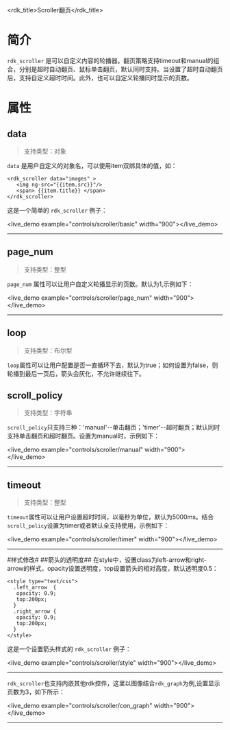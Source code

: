 <rdk_title>Scroller翻页</rdk_title>

# 简介 #
`rdk_scroller` 是可以自定义内容的轮播器。翻页策略支持timeout和manual的组合，分别是超时自动翻页、鼠标单击翻页，默认同时支持。当设置了超时自动翻页后，支持自定义超时时间。此外，也可以自定义轮播同时显示的页数。


# 属性 #

## data ##
> 支持类型：对象

`data` 是用户自定义的对象名，可以使用item双绑具体的值，如：

	<rdk_scroller data="images" >
	   <img ng-src="{{item.src}}"/>
	   <span> {{item.title}} </span>
	</rdk_scroller>

这是一个简单的 `rdk_scroller` 例子：

<live_demo example="controls/scroller/basic" width="900"></live_demo>

---

## page_num ##
> 支持类型：整型

`page_num` 属性可以让用户自定义轮播显示的页数。默认为1,示例如下：

<live_demo example="controls/scroller/page_num" width="900"></live_demo>

---

## loop ##
>支持类型：布尔型

`loop`属性可以让用户配置是否一直循环下去，默认为true；如何设置为false，则轮播到最后一页后，箭头会灰化，不允许继续往下。

## scroll_policy ##
> 支持类型：字符串

`scroll_policy`只支持三种：'manual'--单击翻页；'timer'--超时翻页；默认同时支持单击翻页和超时翻页。设置为manual时，示例如下：

<live_demo example="controls/scroller/manual" width="900"></live_demo>

---
## timeout ##
> 支持类型：整型

`timeout`属性可以让用户设置超时时间，以毫秒为单位，默认为5000ms。结合`scroll_policy`设置为timer或者默认全支持使用，示例如下：

<live_demo example="controls/scroller/timer" width="900"></live_demo>

---

#样式修改#
##箭头的透明度##
在style中，设置class为left-arrow和right-arrow的样式，opacity设置透明度，top设置箭头的相对高度，默认透明度0.5：

	<style type="text/css">
	  .left_arrow  {
	   opacity: 0.9;
	   top:200px;
	  }
	  .right_arrow {
	   opacity: 0.9;
	   top:200px;
	  }
	</style>


这是一个设置箭头样式的 `rdk_scroller` 例子：

<live_demo example="controls/scroller/style" width="900"></live_demo>

---

`rdk_scroller`也支持内嵌其他rdk控件，这里以图像结合`rdk_graph`为例,设置显示页数为3，如下所示：

<live_demo example="controls/scroller/con_graph" width="900"></live_demo>

---

